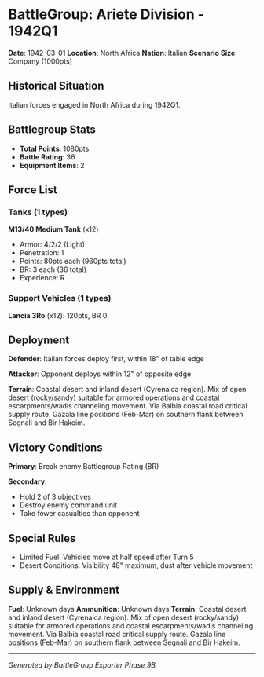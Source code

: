 # BattleGroup: Ariete Division - 1942Q1

**Date**: 1942-03-01
**Location**: North Africa
**Nation**: Italian
**Scenario Size**: Company (1000pts)

## Historical Situation

Italian forces engaged in North Africa during 1942Q1.

## Battlegroup Stats

- **Total Points**: 1080pts
- **Battle Rating**: 36
- **Equipment Items**: 2

## Force List

### Tanks (1 types)

**M13/40 Medium Tank** (x12)
- Armor: 4/2/2 (Light)
- Penetration: 1
- Points: 80pts each (960pts total)
- BR: 3 each (36 total)
- Experience: R

### Support Vehicles (1 types)

**Lancia 3Ro** (x12): 120pts, BR 0

## Deployment

**Defender**: Italian forces deploy first, within 18" of table edge

**Attacker**: Opponent deploys within 12" of opposite edge

**Terrain**: Coastal desert and inland desert (Cyrenaica region). Mix of open desert (rocky/sandy) suitable for armored operations and coastal escarpments/wadis channeling movement. Via Balbia coastal road critical supply route. Gazala line positions (Feb-Mar) on southern flank between Segnali and Bir Hakeim.

## Victory Conditions

**Primary**: Break enemy Battlegroup Rating (BR)

**Secondary**:
- Hold 2 of 3 objectives
- Destroy enemy command unit
- Take fewer casualties than opponent

## Special Rules

- Limited Fuel: Vehicles move at half speed after Turn 5
- Desert Conditions: Visibility 48" maximum, dust after vehicle movement

## Supply & Environment

**Fuel**: Unknown days
**Ammunition**: Unknown days
**Terrain**: Coastal desert and inland desert (Cyrenaica region). Mix of open desert (rocky/sandy) suitable for armored operations and coastal escarpments/wadis channeling movement. Via Balbia coastal road critical supply route. Gazala line positions (Feb-Mar) on southern flank between Segnali and Bir Hakeim.

---

*Generated by BattleGroup Exporter Phase 9B*
